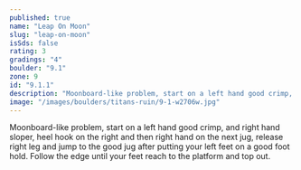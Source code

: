 ```yaml
---
published: true
name: "Leap On Moon"
slug: "leap-on-moon"
isSds: false
rating: 3
gradings: "4"
boulder: "9.1"
zone: 9
id: "9.1.1"
description: "Moonboard-like problem, start on a left hand good crimp, and right hand sloper, heel hook on the right and then right hand on the next jug, release right leg and jump to the good jug after putting your left feet on a good foot hold. Follow the edge until your feet reach to the platform and top out."
image: "/images/boulders/titans-ruin/9-1-w2706w.jpg"
---
```


Moonboard-like problem, start on a left hand good crimp, and right hand sloper, heel hook on the right and then right hand on the next jug, release right leg and jump to the good jug after putting your left feet on a good foot hold. Follow the edge until your feet reach to the platform and top out.
